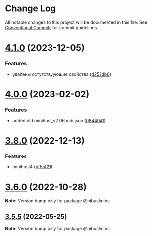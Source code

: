 # Change Log

All notable changes to this project will be documented in this file.
See [Conventional Commits](https://conventionalcommits.org) for commit guidelines.

# [4.1.0](https://github.com/sarakusha/nibus/compare/v4.0.4...v4.1.0) (2023-12-05)


### Features

* удалены остутствуующие свойства ([d252db6](https://github.com/sarakusha/nibus/commit/d252db6eb51398402acc358f5ae222329cd0d65a))





# [4.0.0](https://github.com/sarakusha/nibus/compare/v3.8.0...v4.0.0) (2023-02-02)


### Features

* added old minihost_v2.06.mib.json ([0844041](https://github.com/sarakusha/nibus/commit/0844041e9e4c34230657bbc7c8a4757a8332a8af))





# [3.8.0](https://github.com/sarakusha/nibus/compare/v3.7.0...v3.8.0) (2022-12-13)


### Features

* minihost4 ([bf55f21](https://github.com/sarakusha/nibus/commit/bf55f211a41f27b938ddcfc1e2c94937177e200c))





# [3.6.0](https://github.com/sarakusha/nibus/compare/v3.5.4...v3.6.0) (2022-10-28)

**Note:** Version bump only for package @nibus/mibs





## [3.5.5](https://github.com/sarakusha/nibus/compare/v3.5.4...v3.5.5) (2022-05-25)

**Note:** Version bump only for package @nibus/mibs
